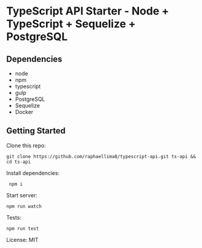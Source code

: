 # TypeScript API Starter - Node + TypeScript + Sequelize + PostgreSQL

## Dependencies
* node
* npm
* typescript
* gulp
* PostgreSQL
* Sequelize
* Docker

## Getting Started
Clone this repo:
```
git clone https://github.com/raphaellima8/typescript-api.git ts-api && cd ts-api
```

Install dependencies:
```
 npm i
```

Start server:
```
npm run watch
```

Tests:
```
npm run test
```

License: MIT
